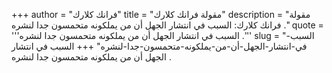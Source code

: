 +++
author = "فرانك كلارك"
title = "مقولة فرانك كلارك"
description = "مقولة فرانك كلارك: السبب في انتشار الجهل أن من يملكونه متحمسون جدا لنشره ."
quote = '''السبب في انتشار الجهل أن من يملكونه متحمسون جدا لنشره .'''
slug = "السبب-في-انتشار-الجهل-أن-من-يملكونه-متحمسون-جدا-لنشره"
+++
السبب في انتشار الجهل أن من يملكونه متحمسون جدا لنشره .
